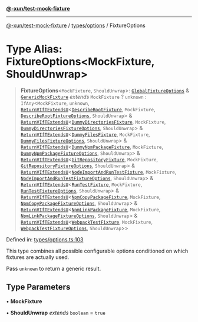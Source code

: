 [**@-xun/test-mock-fixture**](../../../README.md)

***

[@-xun/test-mock-fixture](../../../README.md) / [types/options](../README.md) / FixtureOptions

# Type Alias: FixtureOptions\<MockFixture, ShouldUnwrap\>

> **FixtureOptions**\<`MockFixture`, `ShouldUnwrap`\>: [`GlobalFixtureOptions`](GlobalFixtureOptions.md) & [`GenericMockFixture`](../../fixtures/type-aliases/GenericMockFixture.md) *extends* `MockFixture` ? `unknown` : `IfAny`\<`MockFixture`, `unknown`, [`ReturnVIfTExtendsU`](../../util/type-aliases/ReturnVIfTExtendsU.md)\<[`DescribeRootFixture`](../../../fixtures/describe-root/type-aliases/DescribeRootFixture.md), `MockFixture`, [`DescribeRootFixtureOptions`](../../../fixtures/describe-root/type-aliases/DescribeRootFixtureOptions.md), `ShouldUnwrap`\> & [`ReturnVIfTExtendsU`](../../util/type-aliases/ReturnVIfTExtendsU.md)\<[`DummyDirectoriesFixture`](../../../fixtures/dummy-directories/type-aliases/DummyDirectoriesFixture.md), `MockFixture`, [`DummyDirectoriesFixtureOptions`](../../../fixtures/dummy-directories/type-aliases/DummyDirectoriesFixtureOptions.md), `ShouldUnwrap`\> & [`ReturnVIfTExtendsU`](../../util/type-aliases/ReturnVIfTExtendsU.md)\<[`DummyFilesFixture`](../../../fixtures/dummy-files/type-aliases/DummyFilesFixture.md), `MockFixture`, [`DummyFilesFixtureOptions`](../../../fixtures/dummy-files/type-aliases/DummyFilesFixtureOptions.md), `ShouldUnwrap`\> & [`ReturnVIfTExtendsU`](../../util/type-aliases/ReturnVIfTExtendsU.md)\<[`DummyNpmPackageFixture`](../../../fixtures/dummy-npm-package/type-aliases/DummyNpmPackageFixture.md), `MockFixture`, [`DummyNpmPackageFixtureOptions`](../../../fixtures/dummy-npm-package/type-aliases/DummyNpmPackageFixtureOptions.md), `ShouldUnwrap`\> & [`ReturnVIfTExtendsU`](../../util/type-aliases/ReturnVIfTExtendsU.md)\<[`GitRepositoryFixture`](../../../fixtures/git-repository/type-aliases/GitRepositoryFixture.md), `MockFixture`, [`GitRepositoryFixtureOptions`](../../../fixtures/git-repository/type-aliases/GitRepositoryFixtureOptions.md), `ShouldUnwrap`\> & [`ReturnVIfTExtendsU`](../../util/type-aliases/ReturnVIfTExtendsU.md)\<[`NodeImportAndRunTestFixture`](../../../fixtures/node-import-and-run-test/type-aliases/NodeImportAndRunTestFixture.md), `MockFixture`, [`NodeImportAndRunTestFixtureOptions`](../../../fixtures/node-import-and-run-test/type-aliases/NodeImportAndRunTestFixtureOptions.md), `ShouldUnwrap`\> & [`ReturnVIfTExtendsU`](../../util/type-aliases/ReturnVIfTExtendsU.md)\<[`RunTestFixture`](../../../fixtures/run-test/type-aliases/RunTestFixture.md), `MockFixture`, [`RunTestFixtureOptions`](../../../fixtures/run-test/type-aliases/RunTestFixtureOptions.md), `ShouldUnwrap`\> & [`ReturnVIfTExtendsU`](../../util/type-aliases/ReturnVIfTExtendsU.md)\<[`NpmCopyPackageFixture`](../../../fixtures/npm-copy-package/type-aliases/NpmCopyPackageFixture.md), `MockFixture`, [`NpmCopyPackageFixtureOptions`](../../../fixtures/npm-copy-package/type-aliases/NpmCopyPackageFixtureOptions.md), `ShouldUnwrap`\> & [`ReturnVIfTExtendsU`](../../util/type-aliases/ReturnVIfTExtendsU.md)\<[`NpmLinkPackageFixture`](../../../fixtures/npm-link-package/type-aliases/NpmLinkPackageFixture.md), `MockFixture`, [`NpmLinkPackageFixtureOptions`](../../../fixtures/npm-link-package/type-aliases/NpmLinkPackageFixtureOptions.md), `ShouldUnwrap`\> & [`ReturnVIfTExtendsU`](../../util/type-aliases/ReturnVIfTExtendsU.md)\<[`WebpackTestFixture`](../../../fixtures/webpack-test/type-aliases/WebpackTestFixture.md), `MockFixture`, [`WebpackTestFixtureOptions`](../../../fixtures/webpack-test/type-aliases/WebpackTestFixtureOptions.md), `ShouldUnwrap`\>\>

Defined in: [types/options.ts:103](https://github.com/Xunnamius/test-utils/blob/8adc4cb1f8839cdbfc73127a9281eecce47527fb/packages/test-mock-fixture/src/types/options.ts#L103)

This type combines all possible configurable options conditioned on which
fixtures are actually used.

Pass `unknown` to return a generic result.

## Type Parameters

• **MockFixture**

• **ShouldUnwrap** *extends* `boolean` = `true`
